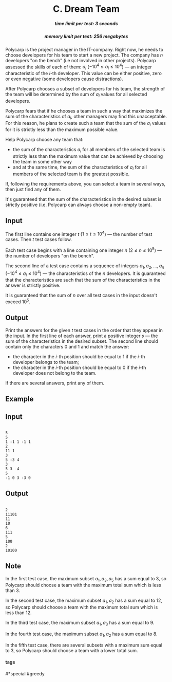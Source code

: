 <h1 style='text-align: center;'> C. Dream Team</h1>

<h5 style='text-align: center;'>time limit per test: 3 seconds</h5>
<h5 style='text-align: center;'>memory limit per test: 256 megabytes</h5>

Polycarp is the project manager in the IT-company. Right now, he needs to choose developers for his team to start a new project. The company has $n$ developers "on the bench" (i.e not involved in other projects). Polycarp assessed the skills of each of them: $a_i$ ($-10^4 \le a_i \le 10^4$) — an integer characteristic of the $i$-th developer. This value can be either positive, zero or even negative (some developers cause distractions).

After Polycarp chooses a subset of developers for his team, the strength of the team will be determined by the sum of $a_i$ values for all selected developers.

Polycarp fears that if he chooses a team in such a way that maximizes the sum of the characteristics of $a_i$, other managers may find this unacceptable. For this reason, he plans to create such a team that the sum of the $a_i$ values for it is strictly less than the maximum possible value.

Help Polycarp choose any team that:

* the sum of the characteristics $a_i$ for all members of the selected team is strictly less than the maximum value that can be achieved by choosing the team in some other way
* and at the same time, the sum of the characteristics of $a_i$ for all members of the selected team is the greatest possible.

If, following the requirements above, you can select a team in several ways, then just find any of them. 

It's guaranteed that the sum of the characteristics in the desired subset is strictly positive (i.e. Polycarp can always choose a non-empty team).

## Input

The first line contains one integer $t$ ($1 \le t \le 10^4$) — the number of test cases. Then $t$ test cases follow.

Each test case begins with a line containing one integer $n$ ($2 \le n \le 10^5$) — the number of developers "on the bench".

The second line of a test case contains a sequence of integers $a_1, a_2, \dots, a_n$ ($-10^4 \le a_i \le 10^4$) — the characteristics of the $n$ developers. It is guaranteed that the characteristics are such that the sum of the characteristics in the answer is strictly positive.

It is guaranteed that the sum of $n$ over all test cases in the input doesn't exceed $10^5$.

## Output

Print the answers for the given $t$ test cases in the order that they appear in the input. In the first line of each answer, print a positive integer $s$ — the sum of the characteristics in the desired subset. The second line should contain only the characters 0 and 1 and match the answer:

* the character in the $i$-th position should be equal to 1 if the $i$-th developer belongs to the team;
* the character in the $i$-th position should be equal to 0 if the $i$-th developer does not belong to the team.

If there are several answers, print any of them.

## Example

## Input


```

5
5
1 -1 1 -1 1
2
11 1
3
5 -3 4
3
5 3 -4
5
-1 0 3 -3 0

```
## Output


```

2
11101
11
10
6
111
5
100
2
10100

```
## Note

In the first test case, the maximum subset $a_1, a_3, a_5$ has a sum equal to $3$, so Polycarp should choose a team with the maximum total sum which is less than $3$.

In the second test case, the maximum subset $a_1, a_2$ has a sum equal to $12$, so Polycarp should choose a team with the maximum total sum which is less than $12$.

In the third test case, the maximum subset $a_1, a_3$ has a sum equal to $9$.

In the fourth test case, the maximum subset $a_1, a_2$ has a sum equal to $8$.

In the fifth test case, there are several subsets with a maximum sum equal to $3$, so Polycarp should choose a team with a lower total sum.



#### tags 

#*special #greedy 